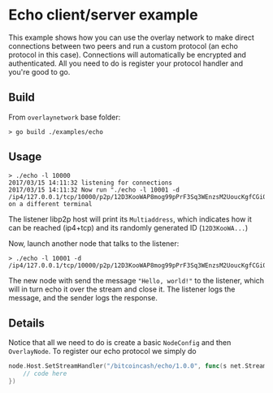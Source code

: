 # Echo client/server example

This example shows how you can use the overlay network to make direct connections between two peers and
run a custom protocol (an echo protocol in this case). Connections will automatically be encrypted and 
authenticated. All you need to do is register your protocol handler and you're good to go.
## Build

From `overlaynetwork` base folder:

```
> go build ./examples/echo
```

## Usage

```
> ./echo -l 10000
2017/03/15 14:11:32 listening for connections
2017/03/15 14:11:32 Now run "./echo -l 10001 -d /ip4/127.0.0.1/tcp/10000/p2p/12D3KooWAP8mog99pPrF3Sq3WEnzsM2UoucKgfCGiQ2en4wK9SPD" on a different terminal
```

The listener libp2p host will print its `Multiaddress`, which indicates how it can be reached (ip4+tcp) and its randomly generated ID (`12D3KooWA...`)

Now, launch another node that talks to the listener:

```
> ./echo -l 10001 -d /ip4/127.0.0.1/tcp/10000/p2p/12D3KooWAP8mog99pPrF3Sq3WEnzsM2UoucKgfCGiQ2en4wK9SPD
```

The new node with send the message `"Hello, world!"` to the listener, which will in turn echo it over the stream and close it. The listener logs the message, and the sender logs the response.

## Details

Notice that all we need to do is create a basic `NodeConfig` and then `OverlayNode`. To register our echo protocol we simply do
```go
node.Host.SetStreamHandler("/bitcoincash/echo/1.0.0", func(s net.Stream) {
	// code here
})
```

	